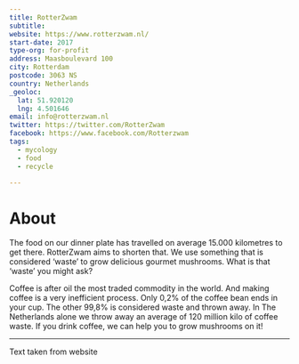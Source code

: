 ```yaml
---
title: RotterZwam
subtitle:
website: https://www.rotterzwam.nl/
start-date: 2017
type-org: for-profit
address: Maasboulevard 100
city: Rotterdam
postcode: 3063 NS
country: Netherlands
_geoloc:
  lat: 51.920120
  lng: 4.501646
email: info@rotterzwam.nl
twitter: https://twitter.com/RotterZwam
facebook: https://www.facebook.com/Rotterzwam
tags:
  - mycology
  - food
  - recycle

---
```


# About
The food on our dinner plate has travelled on average 15.000 kilometres to get there. RotterZwam aims to shorten that. We use something that is considered ‘waste’ to grow delicious gourmet mushrooms. What is that ‘waste’ you might ask?

Coffee is after oil the most traded commodity in the world. And making coffee is a very inefficient process. Only 0,2% of the coffee bean ends in your cup. The other 99,8% is considered waste and thrown away. In The Netherlands alone we throw away an average of 120 million kilo of coffee waste. If you drink coffee, we can help you to grow mushrooms on it!

---
Text taken from website
